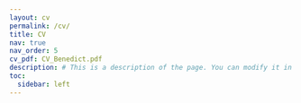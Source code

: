 ```yaml
---
layout: cv
permalink: /cv/
title: CV
nav: true
nav_order: 5
cv_pdf: CV_Benedict.pdf
description: # This is a description of the page. You can modify it in '_pages/cv.md'. You can also change or remove the top pdf download button.
toc:
  sidebar: left
---
```

